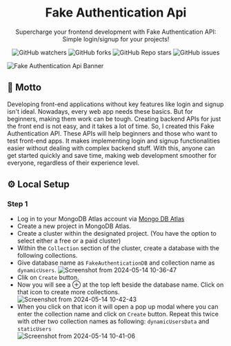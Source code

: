 <h1 align="center" id="title">Fake Authentication Api</h1>
<p align="center" id="description">Supercharge your frontend development with Fake Authentication API: Simple login/signup for your projects!</p>

<div align="center"> 

![GitHub watchers](https://img.shields.io/github/watchers/rakshixh/FakeAuthentication-API?label=Number%20of%20Watchers&style=flat&labelColor=purple&color=blue)
![GitHub forks](https://img.shields.io/github/forks/rakshixh/FakeAuthentication-API?label=Number%20of%20Forks&style=flat&labelColor=purple&color=blue)
![GitHub Repo stars](https://img.shields.io/github/stars/rakshixh/FakeAuthentication-API?style=flat&label=Number%20of%20Stars&labelColor=purple&color=blue)
![GitHub issues](https://img.shields.io/github/issues/rakshixh/FakeAuthentication-API?label=Number%20of%20Issues&labelColor=purple&color=blue)

</div>

![Fake Authentication Api Banner](https://github.com/rakshixh/FakeAuthentication-API/assets/83587918/269168d2-6d7e-437e-967c-5382a648c001)

<h2>👾 Motto</h2>
<p>Developing front-end applications without key features like login and signup isn't ideal. Nowadays, every web app needs these basics. But for beginners, making them work can be tough. Creating backend APIs for just the front end is not easy, and it takes a lot of time. So, I created this Fake Authentication API. These APIs will help beginners and those who want to test front-end apps. It makes implementing login and signup functionalities easier without dealing with complex backend stuff. With this, anyone can get started quickly and save time, making web development smoother for everyone, regardless of their experience level.</p>

<h2>⚙️ Local Setup</h2>

### Step 1
- Log in to your MongoDB Atlas account via [Mongo DB Atlas](https://account.mongodb.com/account/login)
- Create a new project in MongoDB Atlas.
- Create a cluster within the designated project. (You have the option to select either a free or a paid cluster)
- Within the `Collection` section of the cluster, create a database with the following collections.
- Give database name as `FakeAuthenticationDB` and collection name as `dynamicUsers`.
 ![Screenshot from 2024-05-14 10-36-47](https://github.com/rakshixh/FakeAuthentication-API/assets/83587918/d30e7957-b36d-482b-aad8-70b0e6e1c154)
- Clik on `Create` button.
- Now you will see a &#8853; at the top left beside the database name. Click on that icon to create more collections. <br>
 ![Screenshot from 2024-05-14 10-42-43](https://github.com/rakshixh/FakeAuthentication-API/assets/83587918/bba0179c-b792-41c8-b1dc-ea37a3fca4eb)
- When you click on that icon it will open a pop up modal where you can enter the collection name and click on `Create` button. Repeat this twice with other two collection names as following: `dynamicUsersData` and `staticUsers` <br>
 ![Screenshot from 2024-05-14 10-41-06](https://github.com/rakshixh/FakeAuthentication-API/assets/83587918/d7896be3-27cc-4f87-89f3-e53cdf6ddc6e)

